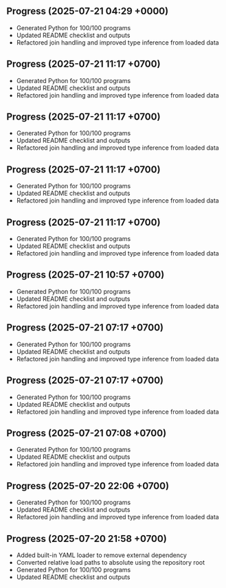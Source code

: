 ## Progress (2025-07-21 04:29 +0000)
- Generated Python for 100/100 programs
- Updated README checklist and outputs
- Refactored join handling and improved type inference from loaded data

## Progress (2025-07-21 11:17 +0700)
- Generated Python for 100/100 programs
- Updated README checklist and outputs
- Refactored join handling and improved type inference from loaded data

## Progress (2025-07-21 11:17 +0700)
- Generated Python for 100/100 programs
- Updated README checklist and outputs
- Refactored join handling and improved type inference from loaded data

## Progress (2025-07-21 11:17 +0700)
- Generated Python for 100/100 programs
- Updated README checklist and outputs
- Refactored join handling and improved type inference from loaded data

## Progress (2025-07-21 11:17 +0700)
- Generated Python for 100/100 programs
- Updated README checklist and outputs
- Refactored join handling and improved type inference from loaded data

## Progress (2025-07-21 10:57 +0700)
- Generated Python for 100/100 programs
- Updated README checklist and outputs
- Refactored join handling and improved type inference from loaded data

## Progress (2025-07-21 07:17 +0700)
- Generated Python for 100/100 programs
- Updated README checklist and outputs
- Refactored join handling and improved type inference from loaded data

## Progress (2025-07-21 07:17 +0700)
- Generated Python for 100/100 programs
- Updated README checklist and outputs
- Refactored join handling and improved type inference from loaded data

## Progress (2025-07-21 07:08 +0700)
- Generated Python for 100/100 programs
- Updated README checklist and outputs
- Refactored join handling and improved type inference from loaded data

## Progress (2025-07-20 22:06 +0700)
- Generated Python for 100/100 programs
- Updated README checklist and outputs
- Refactored join handling and improved type inference from loaded data

## Progress (2025-07-20 21:58 +0700)
- Added built-in YAML loader to remove external dependency
- Converted relative load paths to absolute using the repository root
- Generated Python for 100/100 programs
- Updated README checklist and outputs
